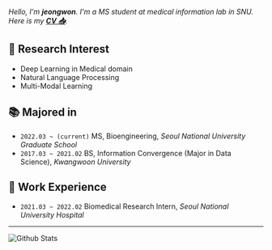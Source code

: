 *Hello, I'm **jeongwon**. I'm a MS student at medical information lab in SNU. Here is my [**CV 📥**](https://github.com/jeongwonkwak/jeongwonkwak/blob/main/Jeongwon%20Kwak%20CV.pdf).*


🔭 Research Interest
---
- Deep Learning in Medical domain
- Natural Language Processing  
- Multi-Modal Learning

📚 Majored in 
---
- `2022.03 ~ (current)` MS, Bioengineering, *Seoul National University Graduate School* 
- `2017.03 ~ 2021.02` BS, Information Convergence (Major in Data Science), *Kwangwoon University*  

:herb: Work Experience 
---
- `2021.03 ~ 2022.02` Biomedical Research Intern, *Seoul National University Hospital*


---
![Github Stats](https://github-readme-stats.vercel.app/api?username=jeongwonkwak&show_icons=true)
<!--
![Github Stats](https://github-readme-stats.vercel.app/api/top-langs/?username=jeongwonkwak)
-->


<!--
**jeongwonkwak/jeongwonkwak** is a ✨ _special_ ✨ repository because its `README.md` (this file) appears on your GitHub profile.



Here are some ideas to get you started:

- 🔭 I’m currently working on ...
- 🌱 I’m currently learning ...
- 👯 I’m looking to collaborate on ...
- 🤔 I’m looking for help with ...
- 💬 Ask me about ...
- 📫 How to reach me: ...
- 😄 Pronouns: ...
- ⚡ Fun fact: ...
-->
